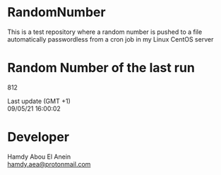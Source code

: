 # RandomNumber    
This is a test repository where a random number is pushed to a file automatically passwordless from a cron job in my Linux CentOS server    
# Random Number of the last run   
812
      
Last update (GMT +1)    
09/05/21 16:00:02
# Developer    
Hamdy Abou El Anein   
hamdy.aea@protonmail.com
